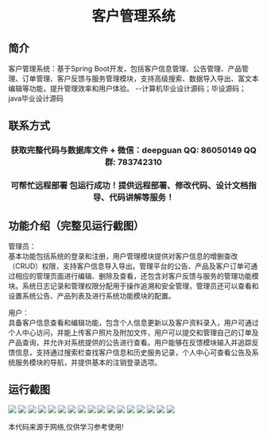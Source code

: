 <p><h1 align="center">客户管理系统</h1></p>

## 简介
客户管理系统：基于Spring Boot开发，包括客户信息管理、公告管理、产品管理、订单管理、客户反馈与服务管理模块，支持高级搜索、数据导入导出、富文本编辑等功能，提升管理效率和用户体验。    --计算机毕业设计源码；毕设源码；java毕业设计源码


## 联系方式
<p><h3 align="center">获取完整代码与数据库文件 + 微信：deepguan QQ: 86050149 QQ群: 783742310</h3></p>
<p><h3 align="center">可帮忙远程部署 包运行成功！提供远程部署、修改代码、设计文档指导、代码讲解等服务！</h3></p>

## 功能介绍（完整见运行截图）
管理员：  
基本功能包括系统的登录和注册，用户管理模块提供对客户信息的增删查改（CRUD）权限，支持客户信息导入导出。管理平台的公告、产品及客户订单可通过相应的管理页面进行编辑、删除及查看，还包含对客户反馈与服务的管理功能模块。系统日志记录和管理权限分配用于操作追溯和安全管理，管理员还可以查看和设置系统公告、产品列表及进行系统功能模块的配置。

用户：  
具备客户信息查看和编辑功能，包含个人信息更新以及客户资料录入，用户可通过个人中心访问，并能上传客户照片及附加文件，用户可以提交和管理自己的订单及产品查询，并允许对系统提供的公告进行查看。用户能够在反馈模块输入并追踪反馈信息，支持通过搜索栏查找客户信息和历史服务记录，个人中心可查看公告及系统服务模块的导航，并提供基本的注销登录选项。


## 运行截图
![](img/001.jpg)
![](img/002.jpg)
![](img/003.jpg)
![](img/004.jpg)
![](img/005.jpg)
![](img/006.jpg)
![](img/007.jpg)
![](img/008.jpg)
![](img/009.jpg)
![](img/010.jpg)
![](img/011.jpg)
![](img/012.jpg)
![](img/013.jpg)
![](img/014.jpg)
![](img/015.jpg)
![](img/016.jpg)
![](img/017.jpg)

<p>本代码来源于网络,仅供学习参考使用!</p>
